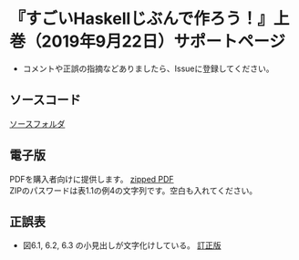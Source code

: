# 『すごいHaskellじぶんで作ろう！』上巻（2019年9月22日）サポートページ

* コメントや正誤の指摘などありましたら、Issueに登録してください。

## ソースコード

[ソースフォルダ](https://github.com/gotoki-no-joe/support_writeyourhaskell1/tree/master/source)

## 電子版

PDFを購入者向けに提供します。
[zipped PDF](https://github.com/gotoki-no-joe/support_writeyourhaskell1/blob/master/writeyourhaskell-0925.zip)  
ZIPのパスワードは表1.1の例4の文字列です。空白も入れてください。

## 正誤表

* 図6.1, 6.2, 6.3 の小見出しが文字化けしている。
[訂正版](https://github.com/gotoki-no-joe/support_writeyourhaskell1/blob/master/correction/fig6-123.pdf)
